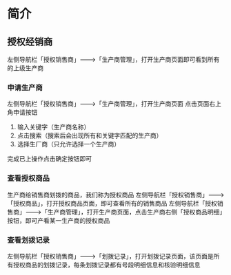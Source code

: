 # 简介

## 授权经销商

左侧导航栏「授权销售商」---&gt;「生产商管理」，打开生产商页面即可看到所有的上级生产商

### 申请生产商

左侧导航栏「授权销售商」---&gt;「生产商管理」，打开生产商页面 点击页面右上角申请按钮

1. 输入关键字（生产商名称）
2. 点击搜索（搜索后会出现所有和关键字匹配的生产商）
3. 选择生厂商（只允许选择一个生产商）

完成已上操作点击确定按钮即可

### 查看授权商品

生产商给销售商划拨的商品，我们称为授权商品 左侧导航栏「授权销售商」---&gt;「授权商品」，打开授权商品页面，即可查看所有的销售商品 左侧导航栏「授权销售商」---&gt;「生产商管理」，打开生产商页面，点击生产商右侧「授权商品明细」按钮，即可产看某一生产商的授权商品

### 查看划拨记录

左侧导航栏「授权销售商」---&gt;「划拨记录」，打开划拨记录页面，该页面是所有授权商品的划拨记录，每条划拨记录都有号段明细信息和核验明细信息

